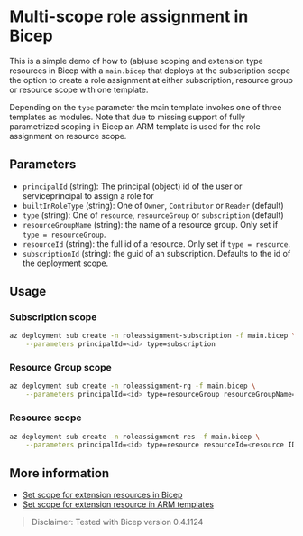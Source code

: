 # Multi-scope role assignment in Bicep

This is a simple demo of how to (ab)use scoping and extension type resources in Bicep with a `main.bicep` that deploys at the subscription scope the option to create a role assignment at either subscription, resource group or resource scope with one template.

Depending on the `type` parameter the main template invokes one of three templates as modules. Note that due
to missing support of fully parametrized scoping in Bicep an ARM template is used for the role assignment on resource scope.

## Parameters

- `principalId` (string): The principal (object) id of the user or serviceprincipal to assign a role for
- `builtInRoleType` (string): One of `Owner`, `Contributor` or `Reader` (default)
- `type` (string): One of `resource`, `resourceGroup` or `subscription` (default)
- `resourceGroupName` (string): the name of a resource group. Only set if `type = resourceGroup`.
- `resourceId` (string): the full id of a resource. Only set if `type = resource`.
- `subscriptionId` (string): the guid of an subscription. Defaults to the id of the deployment scope.

## Usage

### Subscription scope

```bash
az deployment sub create -n roleassignment-subscription -f main.bicep \
    --parameters principalId=<id> type=subscription
```

### Resource Group scope

```bash
az deployment sub create -n roleassignment-rg -f main.bicep \
    --parameters principalId=<id> type=resourceGroup resourceGroupName=<rg name>
```

### Resource scope

```bash
az deployment sub create -n roleassignment-res -f main.bicep \
    --parameters principalId=<id> type=resource resourceId=<resource ID>
```

## More information

- [Set scope for extension resources in Bicep](https://docs.microsoft.com/en-us/azure/azure-resource-manager/bicep/scope-extension-resources)
- [Set scope for extension resource in ARM templates](https://docs.microsoft.com/en-us/azure/azure-resource-manager/templates/scope-extension-resources?tabs=azure-cli)

> Disclaimer: Tested with Bicep version 0.4.1124